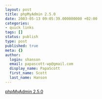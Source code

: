 ```yaml
---
layout: post
title: phpMyAdmin 2.5.0
date: 2003-05-13 09:05:39.000000000 +02:00
categories:
- quick links
tags: []
status: publish
type: post
published: true
meta: {}
author:
  login: shanson
  email: papascott-wp@gmail.com
  display_name: PapaScott
  first_name: Scott
  last_name: Hanson
---
```

<p><a title="essential software" href="http://www.phpmyadmin.net/">phpMyAdmin 2.5.0</a></p>
